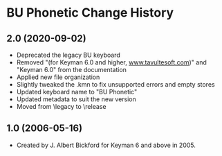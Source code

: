 BU Phonetic Change History
====================

2.0 (2020-09-02)
----------------
* Deprecated the legacy BU keyboard
* Removed "(for Keyman 6.0 and higher, www.tavultesoft.com)" and "Keyman 6.0" from the documentation
* Applied new file organization
* Slightly tweaked the .kmn to fix unsupported errors and empty stores
* Updated keyboard name to "BU Phonetic"
* Updated metadata to suit the new version
* Moved from \legacy to \release

1.0 (2006-05-16)
----------------
* Created by J. Albert Bickford for Keyman 6 and above in 2005.
